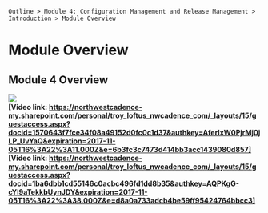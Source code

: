 `Outline > Module 4: Configuration Management and Release Management > Introduction > Module Overview `

# Module Overview #

## Module 4 Overview ##
![](http://i.imgur.com/mBKU7Le.jpg)<br>
**[Video link: https://northwestcadence-my.sharepoint.com/personal/troy_loftus_nwcadence_com/_layouts/15/guestaccess.aspx?docid=1570643f7fce34f08a49152d0fc0c1d37&authkey=AferlxW0PjrMj0jLP_UvYaQ&expiration=2017-11-05T16%3A22%3A11.000Z&e=6b3fc3c7473d414bb3acc1439080d857]**
**[Video link: https://northwestcadence-my.sharepoint.com/personal/troy_loftus_nwcadence_com/_layouts/15/guestaccess.aspx?docid=1ba6dbb1cd55146c0acbc496fd1dd8b35&authkey=AQPKgG-cYI9aTekkbUynJDY&expiration=2017-11-05T16%3A22%3A38.000Z&e=d8a0a733adcb4be59ff95424764bbcc3]**

